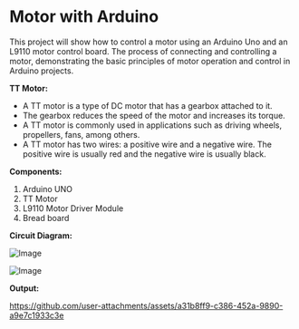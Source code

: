 # Motor with Arduino
This project will show how to control a motor using an Arduino Uno and an L9110 motor control board. The process of connecting and controlling a motor, demonstrating the basic principles of motor operation and control in Arduino projects.

**TT Motor:**

- A TT motor is a type of DC motor that has a gearbox attached to it. 
- The gearbox reduces the speed of the motor and increases its torque. 
- A TT motor is commonly used in applications such as driving wheels, propellers, fans, among others. 
- A TT motor has two wires: a positive wire and a negative wire. The positive wire is usually red and the negative wire is usually black.

**Components:**

1) Arduino UNO
2) TT Motor
3) L9110 Motor Driver Module
4) Bread board

**Circuit Diagram:**

![Image](https://github.com/user-attachments/assets/37ce2e29-d680-47fd-9715-d0a1827b0e36)

![Image](https://github.com/user-attachments/assets/4a213d76-6bc4-472e-a811-fab1681515dd)

**Output:**

https://github.com/user-attachments/assets/a31b8ff9-c386-452a-9890-a9e7c1933c3e
